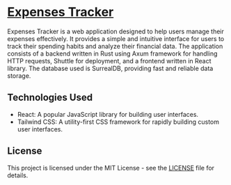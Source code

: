 # [Expenses Tracker](https://expenses-tracker.shuttleapp.rs)

Expenses Tracker is a web application designed to help users manage their expenses effectively. It provides a simple and intuitive interface for users to track their spending habits and analyze their financial data. The application consists of a backend written in Rust using Axum framework for handling HTTP requests, Shuttle for deployment, and a frontend written in React library. The database used is SurrealDB, providing fast and reliable data storage.

## Technologies Used

- React: A popular JavaScript library for building user interfaces.
- Tailwind CSS: A utility-first CSS framework for rapidly building custom user interfaces.

## License

This project is licensed under the MIT License - see the [LICENSE](./LICENSE) file for details.
